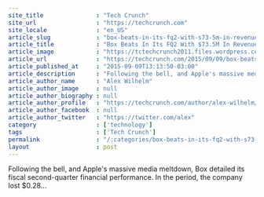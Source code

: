 ```yaml
---
site_title               : "Tech Crunch"
site_url                 : "https://techcrunch.com"
site_locale              : "en_US"
article_slug             : "box-beats-in-its-fq2-with-s73-5m-in-revenue-and-lower-than-expected-loss-bolsters-full-year-guidance"
article_title            : "Box Beats In Its FQ2 With $73.5M In Revenue And Lower-Than-Expected Loss, Bolsters Full-Year Guidance"
article_image            : "https://tctechcrunch2011.files.wordpress.com/2015/03/box-earnings.png?w=764&h=400&crop=1"
article_url              : "https://techcrunch.com/2015/09/09/box-beats-in-its-fq2-with-73-5m-in-revenue-and-lower-than-expected-loss-bolsters-full-year-guidance/"
article_published_at     : "2015-09-09T13:13:50-03:00"
article_description      : "Following the bell, and Apple's massive media meltdown, Box detailed its fiscal second-quarter financial performance. In the period, the company lost $0.28..."
article_author_name      : "Alex Wilhelm"
article_author_image     : null
article_author_biography : null
article_author_profile   : "https://techcrunch.com/author/alex-wilhelm/"
article_author_facebook  : null
article_author_twitter   : "https://twitter.com/alex"
category                 : ['technology']
tags                     : ['Tech Crunch']
permalink                : "/:categories/box-beats-in-its-fq2-with-s73-5m-in-revenue-and-lower-than-expected-loss-bolsters-full-year-guidance/"
layout                   : post
---
```


Following the bell, and Apple's massive media meltdown, Box detailed its fiscal second-quarter financial performance. In the period, the company lost $0.28...

